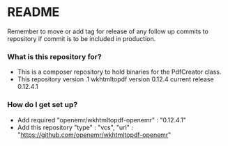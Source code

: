 # README #

Remember to move or add tag for release of any follow up commits to repository if commit is to be included in production.

### What is this repository for? ###

* This is a composer repository to hold binaries for the PdfCreator class.
* This repository version .1 wkhtmltopdf version 0.12.4 current release 0.12.4.1

### How do I get set up? ###

* Add required "openemr/wkhtmltopdf-openemr" : "0.12.4.1"
* Add this repository "type" : "vcs", "url" : "https://github.com/openemr/wkhtmltopdf-openemr"
